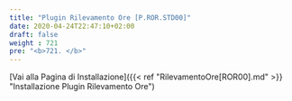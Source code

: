 ```yaml
---
title: "Plugin Rilevamento Ore [P.ROR.STD00]"
date: 2020-04-24T22:47:10+02:00
draft: false
weight : 721
pre: "<b>721. </b>"
---
```


[Vai alla Pagina di Installazione]({{< ref "RilevamentoOre[ROR00].md" >}} "Installazione Plugin Rilevamento Ore")
